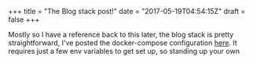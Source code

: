 +++
title = "The Blog stack post!"
date = "2017-05-19T04:54:15Z"
draft = false
+++

<!--kg-card-begin: markdown--><p>Mostly so I have a reference back to this later, the blog stack is pretty straightforward, I've posted the docker-compose configuration <a href="https://github.com/BadgerOps/blog.badgerops.net">here</a>. It requires just a few env variables to get set up, so standing up your own</p>
<!--kg-card-end: markdown-->
